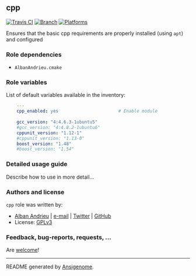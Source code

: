 ## cpp

[![Travis CI](http://img.shields.io/travis/AlbanAndrieu/ansible-cpp.svg?style=flat)](http://travis-ci.org/AlbanAndrieu/ansible-cpp) [![Branch](http://img.shields.io/github/tag/AlbanAndrieu/ansible-cpp.svg?style=flat-square)](https://github.com/AlbanAndrieu/ansible-cpp/tree/master)  [![Platforms](http://img.shields.io/badge/platforms-ubuntu-lightgrey.svg?style=flat)](#)

Ensures that the basic cpp requirements are properly installed (using `apt`) and configured


### Role dependencies

- `AlbanAndrieu.cmake`

### Role variables

List of default variables available in the inventory:

```yaml
    ---
    cpp_enabled: yes                       # Enable module
    
    gcc_version: "4:4.6.3-1ubuntu5"
    #gcc_version: "4:4.8.2-1ubuntu6"
    cppunit_version: "1.12-1"
    #cppunit_version: "1.13-0"
    boost_version: "1.48"
    #boost_version: "1.54"
```


### Detailed usage guide

Describe how to use in more detail...


### Authors and license

`cpp` role was written by:
- [Alban Andrieu](fr.linkedin.com/in/nabla/) | [e-mail](mailto:alban.andrieu@free.fr) | [Twitter](https://twitter.com/AlbanAndrieu) | [GitHub](https://github.com/AlbanAndrieu)
- License: [GPLv3](https://tldrlegal.com/license/gnu-general-public-license-v3-%28gpl-3%29)

### Feedback, bug-reports, requests, ...

Are [welcome](https://github.com/AlbanAndrieu/ansible-cpp/issues>)!

***

README generated by [Ansigenome](https://github.com/nickjj/ansigenome/).
